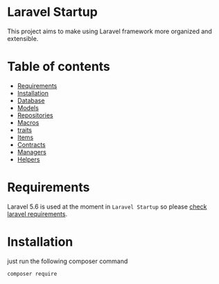 # Laravel Startup

This project aims to make using Laravel framework more organized and extensible.

# Table of contents
- [Requirements](#requirements)
- [Installation](#installation)
- [Database](#database)
- [Models](#models)
- [Repositories](#repositories)
- [Macros](#macros)
- [traits](#traits)
- [Items](#items)
- [Contracts](#contracts)
- [Managers](#managers)
- [Helpers](#helpers)

# Requirements
Laravel 5.6 is used at the moment in `Laravel Startup` so please [check laravel requirements](https://laravel.com/docs/5.6/installation#server-requirements).

# Installation
just run the following composer command 

`composer require `